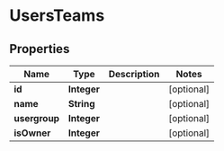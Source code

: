 # UsersTeams

## Properties
Name | Type | Description | Notes
------------ | ------------- | ------------- | -------------
**id** | **Integer** |  |  [optional]
**name** | **String** |  |  [optional]
**usergroup** | **Integer** |  |  [optional]
**isOwner** | **Integer** |  |  [optional]
